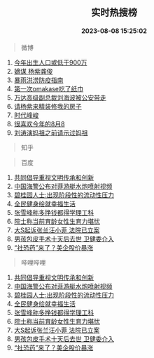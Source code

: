 <div align="center"><h2>实时热搜榜</h2><h4>2023-08-08 15:25:02</h4></div>

> 微博  

1. [今年出生人口或低于900万](https://s.weibo.com/weibo?q=%23%E4%BB%8A%E5%B9%B4%E5%87%BA%E7%94%9F%E4%BA%BA%E5%8F%A3%E6%88%96%E4%BD%8E%E4%BA%8E900%E4%B8%87%23&t=31&band_rank=1&Refer=top)<br />
2. [嫡谋 杨紫龚俊](https://s.weibo.com/weibo?q=%E5%AB%A1%E8%B0%8B%20%E6%9D%A8%E7%B4%AB%E9%BE%9A%E4%BF%8A&t=31&band_rank=2&Refer=top)<br />
3. [暴雨洪涝防疫指南](https://s.weibo.com/weibo?q=%23%E6%9A%B4%E9%9B%A8%E6%B4%AA%E6%B6%9D%E9%98%B2%E7%96%AB%E6%8C%87%E5%8D%97%23&t=31&band_rank=3&Refer=top)<br />
4. [第一次omakase吃了纸巾](https://s.weibo.com/weibo?q=%23%E7%AC%AC%E4%B8%80%E6%AC%A1omakase%E5%90%83%E4%BA%86%E7%BA%B8%E5%B7%BE%23&t=31&band_rank=4&Refer=top)<br />
5. [万达高级副总裁刘海波被公安带走](https://s.weibo.com/weibo?q=%23%E4%B8%87%E8%BE%BE%E9%AB%98%E7%BA%A7%E5%89%AF%E6%80%BB%E8%A3%81%E5%88%98%E6%B5%B7%E6%B3%A2%E8%A2%AB%E5%85%AC%E5%AE%89%E5%B8%A6%E8%B5%B0%23&t=31&band_rank=5&Refer=top)<br />
6. [请杨紫来精装修我的房子](https://s.weibo.com/weibo?q=%23%E8%AF%B7%E6%9D%A8%E7%B4%AB%E6%9D%A5%E7%B2%BE%E8%A3%85%E4%BF%AE%E6%88%91%E7%9A%84%E6%88%BF%E5%AD%90%23&t=31&band_rank=6&Refer=top)<br />
7. [时代峰峻](https://s.weibo.com/weibo?q=%E6%97%B6%E4%BB%A3%E5%B3%B0%E5%B3%BB&t=31&band_rank=7&Refer=top)<br />
8. [很喜欢今年的8月8](https://s.weibo.com/weibo?q=%23%E5%BE%88%E5%96%9C%E6%AC%A2%E4%BB%8A%E5%B9%B4%E7%9A%848%E6%9C%888%23&t=31&band_rank=8&Refer=top)<br />
9. [刘涛演妈祖之前请示过妈祖](https://s.weibo.com/weibo?q=%23%E5%88%98%E6%B6%9B%E6%BC%94%E5%A6%88%E7%A5%96%E4%B9%8B%E5%89%8D%E8%AF%B7%E7%A4%BA%E8%BF%87%E5%A6%88%E7%A5%96%23&t=31&band_rank=9&Refer=top)<br />

> 知乎  


> 百度  

1. [共同倡导重视文明传承和创新](https://www.baidu.com/s?wd=%E5%85%B1%E5%90%8C%E5%80%A1%E5%AF%BC%E9%87%8D%E8%A7%86%E6%96%87%E6%98%8E%E4%BC%A0%E6%89%BF%E5%92%8C%E5%88%9B%E6%96%B0&sa=fyb_news&rsv_dl=fyb_news)<br />
2. [中国海警公布对菲游艇水炮喷射视频](https://www.baidu.com/s?wd=%E4%B8%AD%E5%9B%BD%E6%B5%B7%E8%AD%A6%E5%85%AC%E5%B8%83%E5%AF%B9%E8%8F%B2%E6%B8%B8%E8%89%87%E6%B0%B4%E7%82%AE%E5%96%B7%E5%B0%84%E8%A7%86%E9%A2%91&sa=fyb_news&rsv_dl=fyb_news)<br />
3. [碧桂园人士:出现阶段性的流动性压力](https://www.baidu.com/s?wd=%E7%A2%A7%E6%A1%82%E5%9B%AD%E4%BA%BA%E5%A3%AB%3A%E5%87%BA%E7%8E%B0%E9%98%B6%E6%AE%B5%E6%80%A7%E7%9A%84%E6%B5%81%E5%8A%A8%E6%80%A7%E5%8E%8B%E5%8A%9B&sa=fyb_news&rsv_dl=fyb_news)<br />
4. [全民健身绘就幸福生活](https://www.baidu.com/s?wd=%E5%85%A8%E6%B0%91%E5%81%A5%E8%BA%AB%E7%BB%98%E5%B0%B1%E5%B9%B8%E7%A6%8F%E7%94%9F%E6%B4%BB&sa=fyb_news&rsv_dl=fyb_news)<br />
5. [张雪峰称多挣钱都得学理工科](https://www.baidu.com/s?wd=%E5%BC%A0%E9%9B%AA%E5%B3%B0%E7%A7%B0%E5%A4%9A%E6%8C%A3%E9%92%B1%E9%83%BD%E5%BE%97%E5%AD%A6%E7%90%86%E5%B7%A5%E7%A7%91&sa=fyb_news&rsv_dl=fyb_news)<br />
6. [院士称当前育龄女性生育力堪忧](https://www.baidu.com/s?wd=%E9%99%A2%E5%A3%AB%E7%A7%B0%E5%BD%93%E5%89%8D%E8%82%B2%E9%BE%84%E5%A5%B3%E6%80%A7%E7%94%9F%E8%82%B2%E5%8A%9B%E5%A0%AA%E5%BF%A7&sa=fyb_news&rsv_dl=fyb_news)<br />
7. [大S起诉张兰汪小菲 法院已立案](https://www.baidu.com/s?wd=%E5%A4%A7S%E8%B5%B7%E8%AF%89%E5%BC%A0%E5%85%B0%E6%B1%AA%E5%B0%8F%E8%8F%B2+%E6%B3%95%E9%99%A2%E5%B7%B2%E7%AB%8B%E6%A1%88&sa=fyb_news&rsv_dl=fyb_news)<br />
8. [男孩包皮手术十天后去世 卫健委介入](https://www.baidu.com/s?wd=%E7%94%B7%E5%AD%A9%E5%8C%85%E7%9A%AE%E6%89%8B%E6%9C%AF%E5%8D%81%E5%A4%A9%E5%90%8E%E5%8E%BB%E4%B8%96+%E5%8D%AB%E5%81%A5%E5%A7%94%E4%BB%8B%E5%85%A5&sa=fyb_news&rsv_dl=fyb_news)<br />
9. [“社恐药”来了？美企股价暴涨](https://www.baidu.com/s?wd=%E2%80%9C%E7%A4%BE%E6%81%90%E8%8D%AF%E2%80%9D%E6%9D%A5%E4%BA%86%EF%BC%9F%E7%BE%8E%E4%BC%81%E8%82%A1%E4%BB%B7%E6%9A%B4%E6%B6%A8&sa=fyb_news&rsv_dl=fyb_news)<br />

> 哔哩哔哩  

1. [共同倡导重视文明传承和创新](https://www.baidu.com/s?wd=%E5%85%B1%E5%90%8C%E5%80%A1%E5%AF%BC%E9%87%8D%E8%A7%86%E6%96%87%E6%98%8E%E4%BC%A0%E6%89%BF%E5%92%8C%E5%88%9B%E6%96%B0&sa=fyb_news&rsv_dl=fyb_news)<br />
2. [中国海警公布对菲游艇水炮喷射视频](https://www.baidu.com/s?wd=%E4%B8%AD%E5%9B%BD%E6%B5%B7%E8%AD%A6%E5%85%AC%E5%B8%83%E5%AF%B9%E8%8F%B2%E6%B8%B8%E8%89%87%E6%B0%B4%E7%82%AE%E5%96%B7%E5%B0%84%E8%A7%86%E9%A2%91&sa=fyb_news&rsv_dl=fyb_news)<br />
3. [碧桂园人士:出现阶段性的流动性压力](https://www.baidu.com/s?wd=%E7%A2%A7%E6%A1%82%E5%9B%AD%E4%BA%BA%E5%A3%AB%3A%E5%87%BA%E7%8E%B0%E9%98%B6%E6%AE%B5%E6%80%A7%E7%9A%84%E6%B5%81%E5%8A%A8%E6%80%A7%E5%8E%8B%E5%8A%9B&sa=fyb_news&rsv_dl=fyb_news)<br />
4. [全民健身绘就幸福生活](https://www.baidu.com/s?wd=%E5%85%A8%E6%B0%91%E5%81%A5%E8%BA%AB%E7%BB%98%E5%B0%B1%E5%B9%B8%E7%A6%8F%E7%94%9F%E6%B4%BB&sa=fyb_news&rsv_dl=fyb_news)<br />
5. [张雪峰称多挣钱都得学理工科](https://www.baidu.com/s?wd=%E5%BC%A0%E9%9B%AA%E5%B3%B0%E7%A7%B0%E5%A4%9A%E6%8C%A3%E9%92%B1%E9%83%BD%E5%BE%97%E5%AD%A6%E7%90%86%E5%B7%A5%E7%A7%91&sa=fyb_news&rsv_dl=fyb_news)<br />
6. [院士称当前育龄女性生育力堪忧](https://www.baidu.com/s?wd=%E9%99%A2%E5%A3%AB%E7%A7%B0%E5%BD%93%E5%89%8D%E8%82%B2%E9%BE%84%E5%A5%B3%E6%80%A7%E7%94%9F%E8%82%B2%E5%8A%9B%E5%A0%AA%E5%BF%A7&sa=fyb_news&rsv_dl=fyb_news)<br />
7. [大S起诉张兰汪小菲 法院已立案](https://www.baidu.com/s?wd=%E5%A4%A7S%E8%B5%B7%E8%AF%89%E5%BC%A0%E5%85%B0%E6%B1%AA%E5%B0%8F%E8%8F%B2+%E6%B3%95%E9%99%A2%E5%B7%B2%E7%AB%8B%E6%A1%88&sa=fyb_news&rsv_dl=fyb_news)<br />
8. [男孩包皮手术十天后去世 卫健委介入](https://www.baidu.com/s?wd=%E7%94%B7%E5%AD%A9%E5%8C%85%E7%9A%AE%E6%89%8B%E6%9C%AF%E5%8D%81%E5%A4%A9%E5%90%8E%E5%8E%BB%E4%B8%96+%E5%8D%AB%E5%81%A5%E5%A7%94%E4%BB%8B%E5%85%A5&sa=fyb_news&rsv_dl=fyb_news)<br />
9. [“社恐药”来了？美企股价暴涨](https://www.baidu.com/s?wd=%E2%80%9C%E7%A4%BE%E6%81%90%E8%8D%AF%E2%80%9D%E6%9D%A5%E4%BA%86%EF%BC%9F%E7%BE%8E%E4%BC%81%E8%82%A1%E4%BB%B7%E6%9A%B4%E6%B6%A8&sa=fyb_news&rsv_dl=fyb_news)<br />
